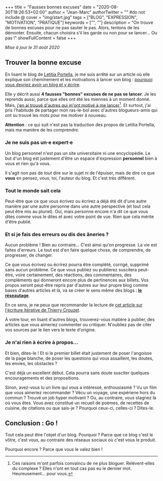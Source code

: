 +++
title = "Fausses bonnes excuses"
date = "2020-08-30T18:26:53+02:00"
author = "Jean-Marc"
authorTwitter = "" #do not include @
cover = "img/start.jpg"
tags = ["BLOG", "EXPRESSION", "MOTIVATION", "PRATIQUE"]
keywords = ["", ""]
description = "On trouve de bonnes excuses pour ne pas sauter le pas. Alors, tentons de les démonter. Ensuite, chacun choisira s'il les garde ou non pour se lancer… Ou pas !"
showFullContent = false
+++

*Mise à jour le 31 août 2020*

## Trouver la bonne excuse

En lisant le blog de [Letitia Portella](https://leportella.com/), je me suis arrêté sur un article où elle explique son cheminement et les motivations à lancer son blog : [pourquoi vous devriez avoir un blog et y écrire](https://leportella.com/why-have-a-blog.html). 

Elle y décrit aussi **4 fausses "bonnes" excuses de ne pas se lancer**. Je les reprends aussi, parce que elles ont été les miennes à un moment donné. Mais, [j'en ai trouvé d'autres qui m'ont motivé à me lancer](/posts/lancer-un-blog/#quelques-motivations-pour-se-lancer)[^1]. Et surtout, j'ai pris l'habitude de partager mon ras-le-bol avec d'autres blogueurs-amis qui ont su trouvé les mots pour me motiver à nouveau.

[^1]: Ces raisons m'ont parfois convaincu de ne plus bloguer. Relèvent-elles du complexe ? Elles n'ont en tout cas pas eu le dernier mot. Heureusement… pour vous.

**Attention** : ce qui suit n'est pas la traduction des propos de Letitia Portella, mais ma manière de les comprendre.

### Je ne suis pas un·e expert·e

Un blog personnel n'est pas un site universitaire ni une encyclopédie. Le but d'un blog est justement d'être un espace d'expression **personnel** bien à vous et rien qu'à vous. 

Il s'agit non pas de *tout* dire sur le sujet ni de l'épuiser, mais de dire ce que **vous** en pensez, vous, toi, l'auteur du blog. Et c'est très différent.

### Tout le monde sait cela

Peut-être que ce que vous écrivez ou écrirez a déjà été dit d'une autre manière par une autre personne dans une autre perspective (et tout cela peut être mis au pluriel). Oui, mais personne encore n'a dit ce que vous dites comme vous le dites et avec votre point de vue. Rien que cela mérite d'être publié.

### Et si je fais des erreurs ou dis des âneries ?

Aucun problème ! Bien au contraire… C'est ainsi qu'on progresse. La vie est faites d'erreurs. Le tout est d'en faire quelque chose, de comprendre, de progresser, de changer.

Ce que vous écrivez ou écrirez pourra être complété, corrigé, supprimé sans aucun problème. Ce que vous publiez ou publierez suscitera peut-être, voire certainement, des réactions, des commentaires, des compléments qui donneront encore plus de pertinences aux billets. Vos propos seront peut-être repris par d'autres sur leur propre blog comme bases d'autres articles et là, va se créer le sens même des blogs : [**le réseautage**](/posts/partages/#favoriser-le-partage-plut%C3%B4t-que-le-limiter).

En ce sens, je ne peux que recommander la lecture de [cet article sur l'écriture itérative de Thierry Crouzet](https://tcrouzet.com/2020/04/21/lecriture-iterative/).

À votre tour, en lisant d'autres blogs, trouverez-vous matière à publier, des articles que vous aimeriez commenter ou critiquer. N'oubliez pas de citer vos sources par le lien vers le texte d'origine.

### Je n'ai rien à écrire à propos…

Et bien, dites-le ! Et si le premier billet était justement de poser l'angoisse de la page blanche, de poser les questions qui vous assaillent, les doutes, les envies, les obstacles ? 

C'est déjà un excellent début. Cela pourra sans doute susciter quelques encouragements et des propositions.

Sinon, avez-vous lu un livre qui vous a intéressé, enthousiasmé ? Vu un film que vous aimeriez recommander ? Vécu un voyage, une expériene hors du commun ? Trouvé un job hyper motivant ? Ou, au contraire, vous stagnez là où vous êtes.
Vous avez constitué un recueil de poèmes, de recettes de cuisine, de citations ou que sais-je ? Pourquoi ceux-ci, celles-ci ? Dites-le.

## Conclusion : Go !

Tout cela peut être l'objet d'un blog. Pourquoi ? Parce que ce blog c'est le vôtre, c'est vous, au contraire des réseaux sociaux où c'est vous le produit. 

Pourquoi encore ? Parce que vous le valez bien !

